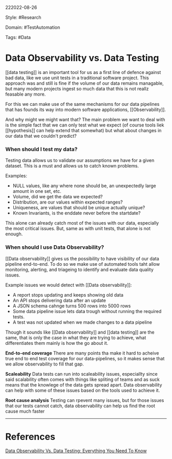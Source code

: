 222022-08-26

Style: #Research 

Domain: #TestAutomation  

Tags: #Data 

# Data Observability vs. Data Testing

[[data testing]] is an important tool for us as a first line of defence against bad data, like we use unit tests in a traditional software project. This approach was and still is fine if the volume of our data remains managable, but many modern projects ingest so much data that this is not reallz feasable any more. 

For this we can make use of the same mechanisms for our data pipelines that has founds its way into modern software applications, [[Observability]]. 

And why might we might want that? The main problem we want to deal with is the simple fact that we can only test what we expect (of course tools liek [[hypothesis]] can help extend that somewhat) but what about changes in our data that we couldn't predict?

### When should I test my data?
Testing data allows us to validate our assumptions we have for a given dataset. This is a must and allows us to catch known problems.

Examples:
- NULL values, like any where none should be, an unexpectedly large amount in one set, etc.
- Volume, did we get the data we expected?
- Distribution, are our values within expected ranges?
- Uniqueness, are values that should be unique actually unique?
- Known Invariants, is the enddate never before the startdate?


This alone can already catch most of the issues with our data, especially the most critical issues. But, same as with unit tests, that alone is not enough.


### When should I use Data Observability?
[[Data observability]] gives us the possibility to have visibility of our data pipeline end-to-end. 
To do so we make use of automated tools taht allow monitoring, alerting, and triageing to identify and evaluate data quality issues.

Example issues we would detect with [[Data observability]]:
- A report stops updating and keeps showing old data
- An API stops delivering data after an update
- A JSON schema cahnge turns 500 rows into 5000 rows
- Some data pipeline issue lets data trough without running the required tests.
- A test was not updated when we made changes to a data pipeline

Though it sounds like [[Data observability]] and [[data testing]] are the same, that is only the case in what they are trying to achieve, what differentiates them mainly is how the go about it.

**End-to-end coverage** 
There are many points tha make it hard to acheive true end to end test coverage for our data-pipelines, so it makes sense that we allow observability to fill that gap.

**Scaleability**
Data tests can run into scaleability issues, especiallty since said scalability often comes with things like spliting of teams and as suck means that the knowlege of the data gets spread apart. Data observability can help with some of these issues based on the tools used to achieve it.

**Root cause analysis**
Testing can rpevent many issues, but for those issues that our tests cannot catch, data observability can help us find the root cause much faster
___
# References
[Data Observability Vs. Data Testing: Everything You Need To Know](https://www.montecarlodata.com/blog-data-observability-vs-data-testing-everything-you-need-to-know/)